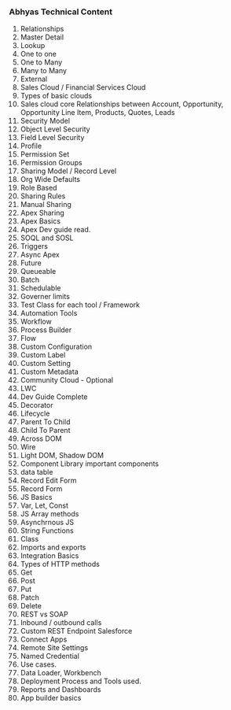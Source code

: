 ### Abhyas Technical Content
1. Relationships
1. Master Detail
1. Lookup
1. One to one
1. One to Many
1. Many to Many
1. External
1. Sales Cloud / Financial Services Cloud
1. Types of basic clouds
1. Sales cloud core Relationships between Account, Opportunity, Opportunity Line Item, Products, Quotes, Leads
1. Security Model
1. Object Level Security
1. Field Level Security
1. Profile
1. Permission Set
1. Permission Groups
1. Sharing Model / Record Level
1. Org Wide Defaults
1. Role Based
1. Sharing Rules
1. Manual Sharing
1. Apex Sharing
1. Apex Basics
1. Apex Dev guide read.
1. SOQL and SOSL
1. Triggers
1. Async Apex
1. Future
1. Queueable
1. Batch
1. Schedulable
1. Governer limits
1. Test Class for each tool / Framework
1. Automation Tools
1. Workflow
1. Process Builder
1. Flow
1. Custom Configuration
1. Custom Label
1. Custom Setting
1. Custom Metadata
1. Community Cloud - Optional
1. LWC
1. Dev Guide Complete
1. Decorator
1. Lifecycle
1. Parent To Child
1. Child To Parent
1. Across DOM
1. Wire
1. Light DOM, Shadow DOM
1. Component Library important components 
1. data table
1. Record Edit Form
1. Record Form
1. JS Basics
1. Var, Let, Const
1. JS Array methods
1. Asynchrnous JS
1. String Functions
1. Class
1. Imports and exports
1. Integration Basics
1. Types of HTTP methods
1. Get 
1. Post 
1. Put 
1. Patch 
1. Delete
1. REST vs SOAP
1. Inbound / outbound calls
1. Custom REST Endpoint Salesforce
1. Connect Apps
1. Remote Site Settings
1. Named Credential
1. Use cases.
1. Data Loader, Workbench
1. Deployment Process and Tools used.
1. Reports and Dashboards
2. App builder basics
